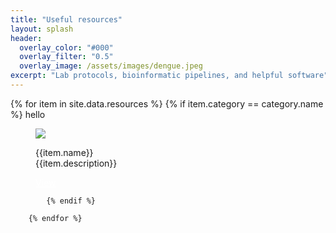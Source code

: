 ```yaml
---
title: "Useful resources"
layout: splash
header:
  overlay_color: "#000"
  overlay_filter: "0.5"
  overlay_image: /assets/images/dengue.jpeg
excerpt: "Lab protocols, bioinformatic pipelines, and helpful software"
---
```


<div class="splash_section" id="software_logos">
		{% for item in site.data.resources %}
			{% if item.category == category.name %}
                hello
				<figure class="effect-duke">
					<img src="assets/images/{{item.picture}}"/>
					<figcaption>
						<p>
							{{item.name}}<br>
							<span class="duke-description">{{item.description}}</span>
						</p>
						<a class="btn" href="{{item.link}}" style="color: white !important">View</a>
					</figcaption>			
				</figure>

			{% endif %}
				
		{% endfor %}
</div>